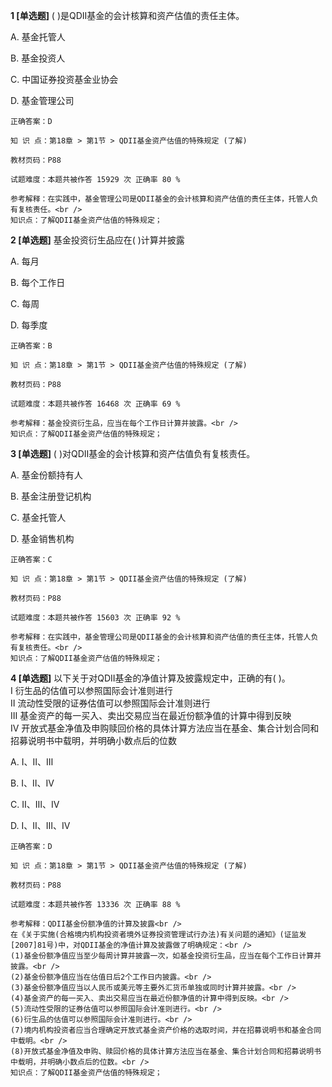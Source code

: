 **1 [单选题]** ( )是QDII基金的会计核算和资产估值的责任主体。

A. 基金托管人

B. 基金投资人

C. 中国证券投资基金业协会

D. 基金管理公司 

```
正确答案：D

知 识 点：第18章 > 第1节 > QDII基金资产估值的特殊规定 (了解)

教材页码：P88

试题难度：本题共被作答 15929 次 正确率 80 %

参考解释：在实践中，基金管理公司是QDII基金的会计核算和资产估值的责任主体，托管人负有复核责任。<br />
知识点：了解QDII基金资产估值的特殊规定；
```


**2 [单选题]** 基金投资衍生品应在( )计算并披露

A. 每月

B. 每个工作日

C. 每周

D. 每季度 

```
正确答案：B

知 识 点：第18章 > 第1节 > QDII基金资产估值的特殊规定 (了解)

教材页码：P88

试题难度：本题共被作答 16468 次 正确率 69 %

参考解释：基金投资衍生品，应当在每个工作日计算并披露。<br />
知识点：了解QDII基金资产估值的特殊规定；
```


**3 [单选题]** (      )对QDII基金的会计核算和资产估值负有复核责任。 

A. 基金份额持有人

B. 基金注册登记机构

C. 基金托管人

D. 基金销售机构 

```
正确答案：C

知 识 点：第18章 > 第1节 > QDII基金资产估值的特殊规定 (了解)

教材页码：P88

试题难度：本题共被作答 15603 次 正确率 92 %

参考解释：在实践中，基金管理公司是QDII基金的会计核算和资产估值的责任主体，托管人负有复核责任。<br />
知识点：了解QDII基金资产估值的特殊规定；
```


**4 [单选题]** 以下关于对QDII基金的净值计算及披露规定中，正确的有( )。 <br />
Ⅰ 衍生品的估值可以参照国际会计准则进行 <br />
Ⅱ 流动性受限的证券估值可以参照国际会计准则进行 <br />
Ⅲ 基金资产的每一买入、卖出交易应当在最近份额净值的计算中得到反映 <br />
Ⅳ 开放式基金净值及申购赎回价格的具体计算方法应当在基金、集合计划合同和招募说明书中载明，并明确小数点后的位数

A. Ⅰ、Ⅱ、Ⅲ

B. Ⅰ、Ⅱ、Ⅳ

C. Ⅱ、Ⅲ、Ⅳ

D. Ⅰ、Ⅱ、Ⅲ、Ⅳ 

```
正确答案：D

知 识 点：第18章 > 第1节 > QDII基金资产估值的特殊规定 (了解)

教材页码：P88

试题难度：本题共被作答 13336 次 正确率 88 %

参考解释：QDII基金份额净值的计算及披露<br />
在《关于实施(合格境内机构投资者境外证券投资管理试行办法)有关问题的通知》(证监发[2007]81号)中，对QDII基金的净值计算及披露做了明确规定：<br />
(1)基金份额净值应当至少每周计算并披露一次，如基金投资衍生品，应当在每个工作日计算并披露。<br />
(2)基金份额净值应当在估值日后2个工作日内披露。<br />
(3)基金份额净值应当以人民币或美元等主要外汇货币单独或同时计算并披露。<br />
(4)基金资产的每一买入、卖出交易应当在最近份额净值的计算中得到反映。<br />
(5)流动性受限的证券估值可以参照国际会计准则进行。<br />
(6)衍生品的估值可以参照国际会计准则进行。<br />
(7)境内机构投资者应当合理确定开放式基金资产价格的选取时间，并在招募说明书和基金合同中载明。<br />
(8)开放式基金净值及申购、赎回价格的具体计算方法应当在基金、集合计划合同和招募说明书中载明，并明确小数点后的位数。<br />
知识点：了解QDII基金资产估值的特殊规定；
```

